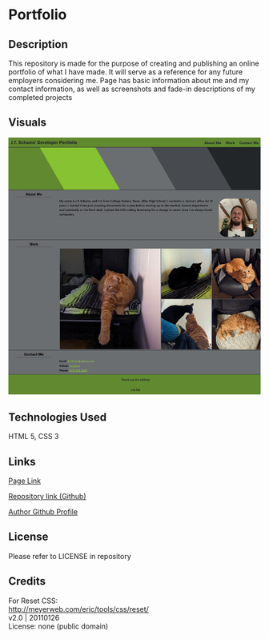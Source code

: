 # Portfolio

## Description

This repository is made for the purpose of creating and publishing an online portfolio of what I have made.  It will serve as a reference for any future employers considering me.  Page has basic information about me and my contact information, as well as screenshots and fade-in descriptions of my completed projects

## Visuals

![Screenshot of Completed Site](./assets/images/preview.png)

## Technologies Used

HTML 5, CSS 3

## Links

[Page Link](https://jtschams.github.io/Portfolio/)

[Repository link (Github)](https://github.com/jtschams/Portfolio)

[Author Github Profile](https://github.com/jtschams)

## License

Please refer to LICENSE in repository

## Credits

For Reset CSS: \
http://meyerweb.com/eric/tools/css/reset/ \
v2.0 | 20110126 \
License: none (public domain)
